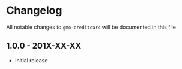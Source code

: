 # Changelog

All notable changes to `gmo-creditcard` will be documented in this file

## 1.0.0 - 201X-XX-XX

- initial release

